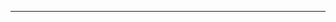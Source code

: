 # 

## 	

<br>

----

<div STYLE="page-break-after: always;">
    <br>
	<br>
	<br>
	<br>
	<br>
</div>

